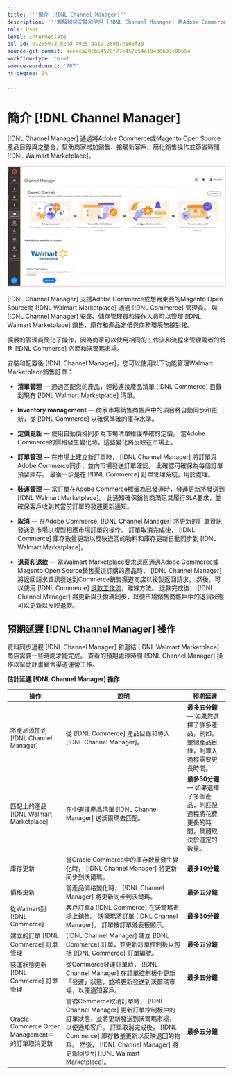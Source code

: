 ```yaml
---
title: '''簡介 [!DNL Channel Manager]"'
description: '''瞭解如何安裝和使用 [!DNL Channel Manager] 將Adobe Commerce和Magento Open Source店與沃爾瑪市場整合，並建立銷售渠道，從您的商務管理員處無縫管理市場清單、定價、庫存和銷售。'
role: User
level: Intermediate
exl-id: 91265973-d2ad-4925-aa10-260d7e186f20
source-git-commit: aeeaca20cb54528f77e457d54a194d6603c08654
workflow-type: tm+mt
source-wordcount: '707'
ht-degree: 0%

---
```



# 簡介 [!DNL Channel Manager]

[!DNL Channel Manager] 通過將Adobe Commerce或Magento Open Source產品目錄與之整合，幫助商家增加銷售、接觸新客戶、簡化銷售操作並節省時間 [!DNL Walmart Marketplace]。

![[!DNL Channel Manager] 擴展管理員視圖](assets/channel-manager-home.png)

[!DNL Channel Manager] 支援Adobe Commerce或想賣東西的Magento Open Source商 [!DNL Walmart Marketplace] 通過 [!DNL Commerce] 管理員。 與 [!DNL Channel Manager] 安裝、儲存管理員和操作人員可以管理 [!DNL Walmart Marketplace] 銷售、庫存和產品定價與商務環境無縫對接。

擴展的管理員簡化了操作，因為商家可以使用相同的工作流和流程來管理兩者的銷售 [!DNL Commerce] 店面和沃爾瑪市場。

安裝和配置後 [!DNL Channel Manager]，您可以使用以下功能管理Walmart Marketplace銷售訂單：

* **清單管理** — 通過匹配您的產品，輕鬆連接產品清單 [!DNL Commerce] 目錄到現有 [!DNL Walmart Marketplace] 清單。

* **Inventory management** — 商家市場銷售商帳戶中的項目將自動同步和更新，從 [!DNL Commerce] 以確保準確的庫存水準。

* **定價更新** — 使用自動價格同步為市場清單維護準確的定價。 當Adobe Commerce的價格發生變化時，這些變化將反映在市場上。

* **訂單管理** — 在市場上建立新訂單時， [!DNL Channel Manager] 將訂單與Adobe Commerce同步，並向市場發送訂單確認。 此確認可確保為每個訂單預留庫存。 最後一步是在 [!DNL Commerce] 訂單管理系統，用於處理。

* **裝運管理** — 當訂單在Adobe Commerce標籤為已發運時，發運更新將發送到 [!DNL Walmart Marketplace]。 此通知確保銷售商滿足其履行SLA要求，並確保客戶收到其當前訂單的發運更新通知。

* **取消** — 在Adobe Commerce, [!DNL Channel Manager] 將更新的訂單資訊發送到市場以複製相應市場訂單的操作。 訂單取消完成後， [!DNL Commerce] 庫存數量更新以反映退回的物料和庫存更新自動同步到 [!DNL Walmart Marketplace]。

* **退貨和退款** — 當Walmart Marketplace要求退回通過Adobe Commerce或Magento Open Source銷售渠道訂購的產品時， [!DNL Channel Manager] 將返回請求資訊發送到Commerce銷售渠道商店以複製返回請求。 然後，可以使用 [!DNL Commerce] [退款工作流](https://docs.magento.com/user-guide/sales/credit-memos.html#refund-workflow)，離線方法。 退款完成後， [!DNL Channel Manager] 將更新與沃爾瑪同步，以便市場銷售商帳戶中的退貨狀態可以更新以反映退款。

## 預期延遲 [!DNL Channel Manager] 操作

資料同步過程 [!DNL Channel Manager] 和連結 [!DNL Walmart Marketplace] 商店需要一些時間才能完成。 查看的預期處理時間 [!DNL Channel Manager] 操作以幫助計畫銷售渠道運營工作。

**估計延遲 [!DNL Channel Manager] 操作**

| **操作** | **說明** | **預期延遲** |
|------------------------------------------------------------|--------------------------------------------------------------------------------------------------------------------------------------------------------------------------------------------------------------------------------------------------------------------------------------------------------------------------------------------------------------------------------------------------|------------------------------------------------------------------------------------------------------------------------------|
| 將產品添加到 [!DNL Channel Manager] | 從 [!DNL Commerce] 產品目錄和導入 [!DNL Channel Manager]。 | **最多五分鐘** — 如果您選擇了許多產品，例如，整個產品目錄，則導入過程需要更長時間。 |
| 匹配上的產品 [!DNL Walmart Marketplace] | 在中選擇產品清單 [!DNL Channel Manager] 送沃爾瑪去匹配。 | **最多30分鐘** — 如果選擇了多個產品，則匹配過程將花費更長的時間，具體取決於選定的數量。 |
| 庫存更新 | 當Oracle Commerce中的庫存數量發生變化時， [!DNL Channel Manager] 將更新同步到沃爾瑪。 | **最多10分鐘** |
| 價格更新 | 當產品價格變化時， [!DNL Channel Manager] 將更新同步到沃爾瑪。 | **最多五分鐘** |
| 從Walmart到 [!DNL Commerce] | 客戶訂單a [!DNL Commerce] 在沃爾瑪市場上銷售。 沃爾瑪將訂單 [!DNL Channel Manager]。 訂單按訂單儀表板顯示。 | **最多30分鐘** |
| 建立的訂單 [!DNL Commerce] 訂單管理 | [!DNL Channel Manager] 建立 [!DNL Commerce] 訂單，並更新訂單控制板以包括 [!DNL Commerce] 訂單編號。 | **最多五分鐘** |
| 裝運狀態更新 [!DNL Commerce] 訂單管理 | 從Commerce發運訂單時， [!DNL Channel Manager] 在訂單控制板中更新「發運」狀態，並將更新發送到沃爾瑪市場，以便通知客戶。 | **最多五分鐘** |
| Oracle Commerce Order Management中的訂單取消更新 | 當從Commerce取消訂單時， [!DNL Channel Manager] 更新訂單控制板中的訂單狀態，並將更新發送到沃爾瑪市場，以便通知客戶。 訂單取消完成後， [!DNL Commerce] 庫存數量更新以反映退回的物料。 然後， [!DNL Channel Manager] 將更新同步到 [!DNL Walmart Marketplace]。 | **最多五分鐘** |


